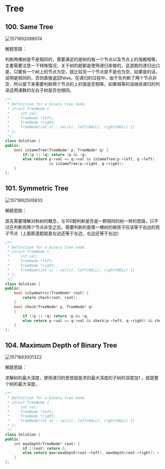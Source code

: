# Tree

## 100. Same Tree

![1571892088074](C:\Users\ryLuo\AppData\Roaming\Typora\typora-user-images\1571892088074.png)

解题思路：

判断两棵树是不是相同的，需要满足的是树的每一个节点以及节点上的值都相等，主要需要注意一下特殊情况，关于树的题都是使用递归来做的，这道题的递归出口是，只要有一个树上的节点为空，就比较另一个节点是不是也为空，如果是的话，说明是相同的，否则直接返回false。在递归的过程中，由于先判断了两个节点非空，所以接下来需要判断两个节点的上的值是否相等，如果相等的话继续递归的判读这两课数的左右子树是否也相同。

```cpp
/**
 * Definition for a binary tree node.
 * struct TreeNode {
 *     int val;
 *     TreeNode *left;
 *     TreeNode *right;
 *     TreeNode(int x) : val(x), left(NULL), right(NULL) {}
 * };
 */
class Solution {
public:
    bool isSameTree(TreeNode* p, TreeNode* q) {
        if(!p || !q) return !p && !q;
        else return p->val == q->val && isSameTree(p->left, q->left)
                    && isSameTree(p->right, q->right);
    }
};
```

## 101. Symmetric Tree

![1571892500833](C:\Users\ryLuo\AppData\Roaming\Typora\typora-user-images\1571892500833.png)

解题思路：

首先需要理解对称树的概念，与100题判断是否是一颗相同的树一样的思路，只不过在判断完两个节点非空之后，需要判断的是第一棵树的做孩子应该等于右边的孩子节点（上面那道题就是左边还等于左边，右边还等于右边）

```cpp
/**
 * Definition for a binary tree node.
 * struct TreeNode {
 *     int val;
 *     TreeNode *left;
 *     TreeNode *right;
 *     TreeNode(int x) : val(x), left(NULL), right(NULL) {}
 * };
 */
class Solution {
public:
    bool isSymmetric(TreeNode* root) {
        return check(root, root);
    }
    bool check(TreeNode* p, TreeNode* q)
    {
        if (!p || !q) return !p && !q;
        else return p->val == q->val && check(p->left, q->right) && check(p->right, q->left);
    }
};
```

## 104. Maximum Depth of Binary Tree

![1571893001322](C:\Users\ryLuo\AppData\Roaming\Typora\typora-user-images\1571893001322.png)

解题思路：

求解树的最大深度，使用递归的思想就是求的最大深度的子树的深度加1 ，就是整个树的最大深度。

```cpp
/**
 * Definition for a binary tree node.
 * struct TreeNode {
 *     int val;
 *     TreeNode *left;
 *     TreeNode *right;
 *     TreeNode(int x) : val(x), left(NULL), right(NULL) {}
 * };
 */
class Solution {
public:
    int maxDepth(TreeNode* root) {
        if (!root) return 0;
        else return max(maxDepth(root->left), maxDepth(root->right)) + 1;
    }
};
```

